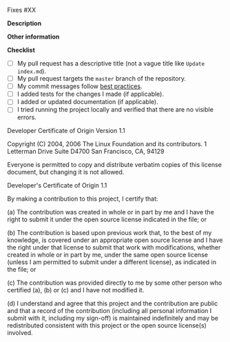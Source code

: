 <!-- Please replace #XX below with an existing issue number. Remove the line entirely if none exist. -->
Fixes #XX

**Description**
<!-- Add your description below. -->

**Other information**
<!-- Add any other information below or delete the "Other Information" line entirely. -->

**Checklist**
- [ ] My pull request has a descriptive title (not a vague title like `Update index.md`).
- [ ] My pull request targets the `master` branch of the repository.
- [ ] My commit messages follow [best practices](https://gist.github.com/robertpainsi/b632364184e70900af4ab688decf6f53).
- [ ] I added tests for the changes I made (if applicable).
- [ ] I added or updated documentation (if applicable).
- [ ] I tried running the project locally and verified that there are no visible errors.

<!-- Make sure you read and understand the following attestation. -->

Developer Certificate of Origin
Version 1.1

Copyright (C) 2004, 2006 The Linux Foundation and its contributors.
1 Letterman Drive
Suite D4700
San Francisco, CA, 94129

Everyone is permitted to copy and distribute verbatim copies of this
license document, but changing it is not allowed.


Developer's Certificate of Origin 1.1

By making a contribution to this project, I certify that:

(a) The contribution was created in whole or in part by me and I
    have the right to submit it under the open source license
    indicated in the file; or

(b) The contribution is based upon previous work that, to the best
    of my knowledge, is covered under an appropriate open source
    license and I have the right under that license to submit that
    work with modifications, whether created in whole or in part
    by me, under the same open source license (unless I am
    permitted to submit under a different license), as indicated
    in the file; or

(c) The contribution was provided directly to me by some other
    person who certified (a), (b) or (c) and I have not modified
    it.

(d) I understand and agree that this project and the contribution
    are public and that a record of the contribution (including all
    personal information I submit with it, including my sign-off) is
    maintained indefinitely and may be redistributed consistent with
    this project or the open source license(s) involved.
